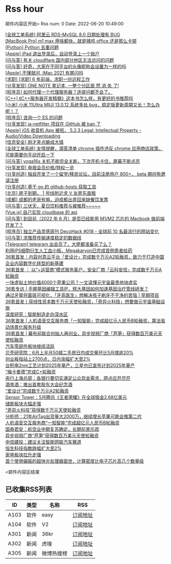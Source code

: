 # Rss hour

邮件内容区开始>
Rss num: 0  Date: 2022-06-20 10:49:00 <br/>

<a href='https://www.v2ex.com/t/860798#reply0'>[全球工单系统] 阿里云 RDS-MySQL 8.0 日期处理有 BUG</a><br/>
<a href='https://www.v2ex.com/t/860795#reply1'>[MacBook Pro] m1 max 用啥都快，就是辣鸡 office 还是那么卡顿</a><br/>
<a href='https://www.v2ex.com/t/860794#reply0'>[Python] Python 去重问题</a><br/>
<a href='https://www.v2ex.com/t/860793#reply1'>[Apple] iPad 退出登录后，自动登录上一个账户</a><br/>
<a href='https://www.v2ex.com/t/860792#reply2'>[问与答] 有关 cloudflare 国内部分地区无法访问的问题</a><br/>
<a href='https://www.v2ex.com/t/860791#reply0'>[问与答] 好奇，大家在不同平台的头像昵称会设置为一样的吗</a><br/>
<a href='https://www.v2ex.com/t/860789#reply0'>[Apple] 不懂就问, iMac 2021 有屏闪吗</a><br/>
<a href='https://www.v2ex.com/t/860788#reply1'>[求职] [求职] 6 年前端，求职一份远程工作</a><br/>
<a href='https://www.v2ex.com/t/860787#reply7'>[分享发现] ONE NOTE 笔记本, 一整个分区居 然 消 失 了!</a><br/>
<a href='https://www.v2ex.com/t/860785#reply11'>[程序员] 如何代理一个代理服务器？连提问都不会了。</a><br/>
<a href='https://www.v2ex.com/t/860784#reply0'>[C++] 《C++服务器开发精髓》这本书怎么样，有更好的书推荐吗</a><br/>
<a href='https://www.v2ex.com/t/860783#reply9'>[小米] 小米 11Ultra MIUI 13.0.12 系统多处 bug，稳定版更新周期又长！怎么办呢！？</a><br/>
<a href='https://www.v2ex.com/t/860782#reply6'>[程序员] 咨询一个 ES 的问题</a><br/>
<a href='https://www.v2ex.com/t/860781#reply3'>[分享发现] ja-netfilter 项目在 GitHub 被 ban 了</a><br/>
<a href='https://www.v2ex.com/t/860779#reply0'>[Apple] iOS 收音机 App 被拒， 5.2.3 Legal: Intellectual Property - Audio/Video Downloading</a><br/>
<a href='https://www.v2ex.com/t/860777#reply17'>[信息安全] 刚才差点酿成大错</a><br/>
<a href='https://www.v2ex.com/t/860776#reply1'>[全球工单系统] 友情提醒，滴答清单 chrome 插件违反 chrome 应用商店政策，可能需要你手动开启一下</a><br/>
<a href='https://www.v2ex.com/t/860774#reply0'>[问与答] yoga16s 关机不能完全关断，下次开机卡住，屏幕不能点亮</a><br/>
<a href='https://www.v2ex.com/t/860773#reply10'>[分享发现] 电报会员价格/特权一览</a><br/>
<a href='https://www.v2ex.com/t/860771#reply19'>[分享创造] 独自开发了一个留学/移民论坛，目前注册用户 800+， beta 期间免邀请注册</a><br/>
<a href='https://www.v2ex.com/t/860770#reply2'>[分享创造] 基于 go 的 github-hosts 获取工具</a><br/>
<a href='https://www.v2ex.com/t/860769#reply1'>[北京] 房子到期， 1 号线附近求 V 友房东直租</a><br/>
<a href='https://www.v2ex.com/t/860768#reply4'>[成都] 成都的老哥有嘛，迫成都出差回来缺餐饮发票</a><br/>
<a href='https://www.v2ex.com/t/860766#reply60'>[问与答] 三伏天，夏日饮料推荐与被推荐~~~~~</a><br/>
<a href='https://www.v2ex.com/t/860764#reply6'>[Vue.js] 自己实现 cloudbase 的 api</a><br/>
<a href='https://www.v2ex.com/t/860763#reply17'>[问与答] 到目前（2022 年 6 月）是否已经能用 M1/M2 芯片的 Macbook 做前端开发了？</a><br/>
<a href='https://www.v2ex.com/t/860762#reply3'>[程序员] 独立产品灵感周刊 DecoHack #018 - 全球前 10 名最流行的网站变化</a><br/>
<a href='https://www.v2ex.com/t/860761#reply7'>[问与答] 求推荐传输速度稳定的数据线</a><br/>
<a href='https://www.v2ex.com/t/860760#reply44'>[Telegram] telegram 出会员了，大佬都准备买了么？</a><br/>
<a href='https://36kr.com/p/1787424597193094'>利用iPS细胞衍生人工血小板，Megakaryon已完成首例患者给药</a><br/>
<a href='https://36kr.com/p/1792437091286664'>36氪首发｜内容创意云平台「爱设计」完成数千万元A2轮融资，致力于打造中国企业内容数字化转型的新基建</a><br/>
<a href='https://36kr.com/p/1792038444121480'>36氪首发 ｜  以“+运营商”模式服务客户，安全厂商「云科安信」完成数千万元A轮融资</a><br/>
<a href='https://36kr.com/p/1792640442891652'>一块虚拟土地价值4000个苹果公司？一文读懂元宇宙最贵地块虚实</a><br/>
<a href='https://36kr.com/p/1777558950136713'>36氪专访 | 手握基因编辑工具IP，辉大基因如何加速基因治疗管线研发？</a><br/>
<a href='https://36kr.com/p/1766215771060742'>通过牙膏将菌斑可视化，「牙高医生」想解决孩子刷牙不干净的苦恼  | 早期项目</a><br/>
<a href='https://36kr.com/p/1786158995476103'>36氪首发丨获线性资本数千万元天使轮融资，「奇异火科技」想要做元宇宙基础设施</a><br/>
<a href='https://36kr.com/p/1778942155115399'>深度研究：智能制造走向深水区</a><br/>
<a href='https://36kr.com/p/1783145119108738'>36氪首发 | 人机语音交互服务商「一知智能」完成超亿元人民币B轮融资，算法驱动场景化服务升级</a><br/>
<a href='https://36kr.com/p/1791927984438914'>36氪首发 | 幕布前联合创始人再创业，异步视频厂商「芦笋」获得数百万美元天使轮融资</a><br/>
<a href='https://36kr.com/newsflashes/1792750792113543'>汽车零部件板块继续活跃</a><br/>
<a href='https://36kr.com/newsflashes/1792739683499651'>贝壳研究院：6月上半月50城二手房日均成交量环比5月增逾20%</a><br/>
<a href='https://36kr.com/newsflashes/1792748700253831'>创业板指站上2700点，日内涨幅扩大至2%</a><br/>
<a href='https://36kr.com/newsflashes/1792745950002568'>台积电2nm工艺计划2025年量产，三星也已宣布计划2025年量产</a><br/>
<a href='https://36kr.com/newsflashes/1792743586577794'>“梅卡曼德”完成C+轮融资</a><br/>
<a href='https://36kr.com/newsflashes/1792738668723840'>央行上海总部：各银行要切实满足公众现金需求，网点应开尽开</a><br/>
<a href='https://36kr.com/newsflashes/1792735469518215'>酒鬼酒：推出首套股东大会纪念酒</a><br/>
<a href='https://36kr.com/newsflashes/1792732642180489'>“爱设计”完成数千万元A2轮融资</a><br/>
<a href='https://36kr.com/newsflashes/1792731075968646'>Sensor Tower：5月腾讯《王者荣耀》在全球吸金2.68亿美元</a><br/>
<a href='https://36kr.com/newsflashes/1792728935316871'>储能板块大幅走强</a><br/>
<a href='https://36kr.com/newsflashes/1792724802109057'>“奇异火科技”获得数千万元天使轮融资</a><br/>
<a href='https://36kr.com/newsflashes/1792722513378952'>分析师：21年AirTag出货量大2000万，继续增长苹果可能会推第二代</a><br/>
<a href='https://36kr.com/newsflashes/1792720796171913'>人机语音交互服务商“一知智能”完成超亿元人民币B轮融资</a><br/>
<a href='https://36kr.com/newsflashes/1792719175728513'>国泰君安：航空业中期复苏确定，长期前景乐观</a><br/>
<a href='https://36kr.com/newsflashes/1792717802651011'>异步视频厂商“芦笋”获得数百万美元天使轮融资</a><br/>
<a href='https://36kr.com/newsflashes/1792716070059655'>中信建投：建议关注智能网联汽车赛道</a><br/>
<a href='https://36kr.com/newsflashes/1792709517852041'>恒生科技指数跌幅扩大至2%</a><br/>
<a href='https://36kr.com/newsflashes/1792705792802183'>家电板块拉升走强</a><br/>
<a href='https://36kr.com/newsflashes/1792704936935045'>首个使用偏振的超快光处理器面世，计算密度比电子芯片高几个数量级</a><br/>


<邮件内容区结束

## 已收集RSS列表

| ID | 类型 | 名称  | RSS  |
| -- | -- | -- | -- | 
| A103  | 软件 | easy | [订阅地址](http://rsshub.v2fy.com:1200/weibo/user/1088413295) |
| A104  | 软件 | V2  | [订阅地址](http://www.v2ex.com/index.xml) |
| A301  | 新闻 | 36kr | [订阅地址](https://www.36kr.com/feed) |
| A302  | 新闻 | 虎嗅 | [订阅地址](https://www.huxiu.com/rss/0.xml) |
| A305  | 新闻 | 微博热搜榜 | [订阅地址](https://rsshub.app/weibo/search/hot) |
